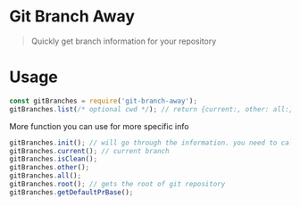 # Git Branch Away

> Quickly get branch information for your repository

# Usage

```javascript
const gitBranches = require('git-branch-away');
gitBranches.list(/* optional cwd */); // return {current:, other: all:} object.

```

More function you can use for more specific info

```javascript
gitBranches.init(); // will go through the information. you need to call this on every checkout etc..
gitBranches.current(); // current branch
gitBranches.isClean();
gitBranches.other();
gitBranches.all();
gitBranches.root(); // gets the root of git repository
gitBranches.getDefaultPrBase();

```
